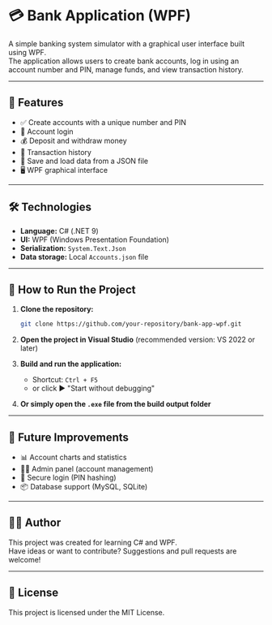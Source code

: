# 💳 Bank Application (WPF)

A simple banking system simulator with a graphical user interface built using WPF.  
The application allows users to create bank accounts, log in using an account number and PIN, manage funds, and view transaction history.

---

## 🧰 Features

- ✅ Create accounts with a unique number and PIN
- 🔐 Account login
- 💰 Deposit and withdraw money
- 📜 Transaction history
- 💾 Save and load data from a JSON file
- 🖥️ WPF graphical interface

---

## 🛠️ Technologies

- **Language:** C# (.NET 9)
- **UI:** WPF (Windows Presentation Foundation)
- **Serialization:** `System.Text.Json`
- **Data storage:** Local `Accounts.json` file

---

## 🚀 How to Run the Project

1. **Clone the repository:**

   ```bash
   git clone https://github.com/your-repository/bank-app-wpf.git
   ```

2. **Open the project in Visual Studio** (recommended version: VS 2022 or later)

3. **Build and run the application:**

   - Shortcut: `Ctrl + F5`  
   - or click ▶️ "Start without debugging"

4. **Or simply open the `.exe` file from the build output folder**

---

## 🔮 Future Improvements

- 📊 Account charts and statistics
- 🧑‍💼 Admin panel (account management)
- 🔐 Secure login (PIN hashing)
- 📦 Database support (MySQL, SQLite)

---

## 👨‍💻 Author

This project was created for learning C# and WPF.  
Have ideas or want to contribute? Suggestions and pull requests are welcome!

---

## 📃 License

This project is licensed under the MIT License.
